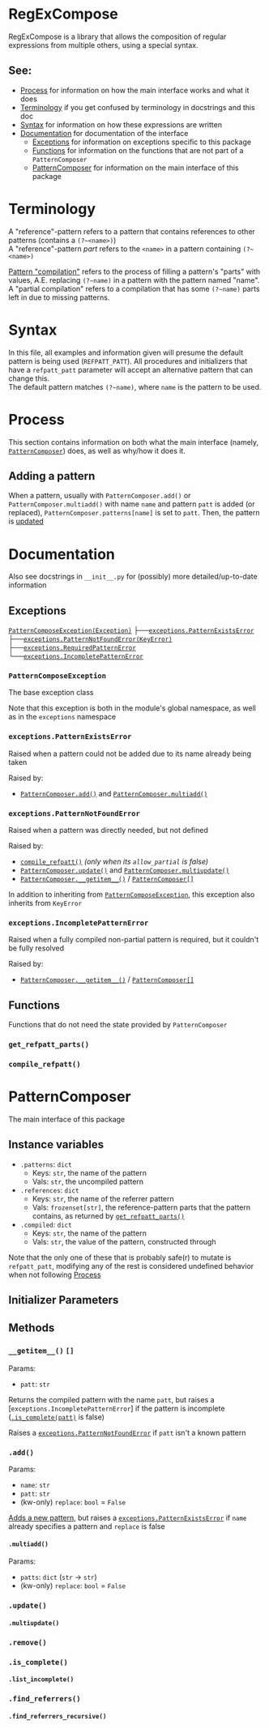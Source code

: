 # RegExCompose

RegExCompose is a library that allows the composition of regular expressions from multiple others, using a special syntax.

## See:
- [Process](#process) for information on how the main interface works and what it does
- [Terminology](#terminology) if you get confused by terminology in docstrings and this doc
- [Syntax](#syntax) for information on how these expressions are written
- [Documentation](#documentation) for documentation of the interface
  - [Exceptions](#exceptions) for information on exceptions specific to this package
  - [Functions](#functions) for information on the functions that are not part of a `PatternComposer`
  - [PatternComposer](#patterncomposer) for information on the main interface of this package

# Terminology
A "reference"-pattern refers to a pattern that contains references to other patterns (contains a `(?~<name>)`)  
A "reference"-pattern *part* refers to the `<name>` in a pattern containing `(?~<name>)`

[Pattern "compilation"](#pattern-compilation) refers to the process of filling a pattern's "parts" with values, A.E. replacing `(?~name)` in a pattern with the pattern named "name". A "partial compilation" refers to a compilation that has some `(?~name)` parts left in due to missing patterns.

# Syntax
In this file, all examples and information given will presume the default pattern is being used (`REFPATT_PATT`). All procedures and initializers that have a `refpatt_patt` parameter will accept an alternative pattern that can change this.  
The default pattern matches `(?~name)`, where `name` is the pattern to be used.

# Process
This section contains information on both what the main interface (namely, [`PatternComposer`](#patterncomposer)) does, as well as why/how it does it.

## Adding a pattern
When a pattern, usually with `PatternComposer.add()` or `PatternComposer.multiadd()` with name `name` and pattern `patt` is added (or replaced), `PatternComposer.patterns[name]` is set to `patt`. Then, the pattern is [updated](#)

# Documentation
Also see docstrings in `__init__.py` for (possibly) more detailed/up-to-date information

## Exceptions

[`PatternComposeException(Exception)`](#patterncomposexception)
 ├──[`exceptions.PatternExistsError`](#exceptionspatternexistserror)
 ├──[`exceptions.PatternNotFoundError(KeyError)`](#exceptionspatternnotfound)
 ├──[`exceptions.RequiredPatternError`](#exceptionsrequiredpatternerror)
 └──[`exceptions.IncompletePatternError`](#exceptionsincompletepatternerror)
 
### `PatternComposeException`

The base exception class

Note that this exception is both in the module's global namespace, as well as in the `exceptions` namespace

### `exceptions.PatternExistsError`
Raised when a pattern could not be added due to its name already being taken

Raised by:
- [`PatternComposer.add()`](#add) and [`PatternComposer.multiadd()`](#multiadd)

### `exceptions.PatternNotFoundError`
Raised when a pattern was directly needed, but not defined

Raised by:
- [`compile_refpatt()`](#compile_refpatt) *(only when its `allow_partial` is false)*
- [`PatternComposer.update()`](#update) and [`PatternComposer.multiupdate()`](#multiupdate)
- [`PatternComposer.__getitem__()`](#__getitem__) / [`PatternComposer[]`](#__getitem__)

In addition to inheriting from [`PatternComposeException`](#patterncomposeexception), this exception also inherits from `KeyError`

### `exceptions.IncompletePatternError`
Raised when a fully compiled non-partial pattern is required, but it couldn't be fully resolved

Raised by:
- [`PatternComposer.__getitem__()`](#__getitem__) / [`PatternComposer[]`](#__getitem__)

## Functions
Functions that do not need the state provided by `PatternComposer`

### `get_refpatt_parts()`

### `compile_refpatt()`

# PatternComposer
The main interface of this package

## Instance variables
- `.patterns`: `dict`
  - Keys: `str`, the name of the pattern
  - Vals: `str`, the uncompiled pattern
- `.references`: `dict`
  - Keys: `str`, the name of the referrer pattern
  - Vals: `frozenset[str]`, the reference-pattern parts that the pattern contains, as returned by [`get_refpatt_parts()`](get_refpatt_parts)
- `.compiled`: `dict`
  - Keys: `str`, the name of the pattern
  - Vals: `str`, the value of the pattern, constructed through

Note that the only one of these that is probably safe(r) to mutate is `refpatt_patt`, modifying any of the rest is considered undefined behavior when not following [Process](#process)

## Initializer Parameters

## Methods

### `__getitem__()` `[]`
Params:
- `patt`: `str`

Returns the compiled pattern with the name `patt`, but raises a [`exceptions.IncompletePatternError`] if the pattern is incomplete ([`.is_complete(patt)`](#iscomplete) is false)

Raises a [`exceptions.PatternNotFoundError`](#exceptionspatternnotfounderror) if `patt` isn't a known pattern

### `.add()`
Params:
- `name`: `str`
- `patt`: `str`
- (kw-only) `replace`: `bool` = `False`

[Adds a new pattern](#adding-a-pattern), but raises a [`exceptions.PatternExistsError`](#exceptionspatternexistserror) if `name` already specifies a pattern and `replace` is false

#### `.multiadd()`
Params:
- `patts`: `dict` (`str` -> `str`)
- (kw-only) `replace`: `bool` = `False`


### `.update()`
#### `.multiupdate()`
### `.remove()`
### `.is_complete()`
#### `.list_incomplete()`
### `.find_referrers()`
#### `.find_referrers_recursive()`
